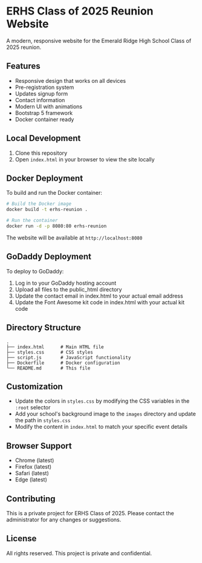 # ERHS Class of 2025 Reunion Website

A modern, responsive website for the Emerald Ridge High School Class of 2025 reunion.

## Features

- Responsive design that works on all devices
- Pre-registration system
- Updates signup form
- Contact information
- Modern UI with animations
- Bootstrap 5 framework
- Docker container ready

## Local Development

1. Clone this repository
2. Open `index.html` in your browser to view the site locally

## Docker Deployment

To build and run the Docker container:

```bash
# Build the Docker image
docker build -t erhs-reunion .

# Run the container
docker run -d -p 8080:80 erhs-reunion
```

The website will be available at `http://localhost:8080`

## GoDaddy Deployment

To deploy to GoDaddy:

1. Log in to your GoDaddy hosting account
2. Upload all files to the public_html directory
3. Update the contact email in index.html to your actual email address
4. Update the Font Awesome kit code in index.html with your actual kit code

## Directory Structure

```
.
├── index.html      # Main HTML file
├── styles.css      # CSS styles
├── script.js       # JavaScript functionality
├── Dockerfile      # Docker configuration
└── README.md       # This file
```

## Customization

- Update the colors in `styles.css` by modifying the CSS variables in the `:root` selector
- Add your school's background image to the `images` directory and update the path in `styles.css`
- Modify the content in `index.html` to match your specific event details

## Browser Support

- Chrome (latest)
- Firefox (latest)
- Safari (latest)
- Edge (latest)

## Contributing

This is a private project for ERHS Class of 2025. Please contact the administrator for any changes or suggestions.

## License

All rights reserved. This project is private and confidential.
